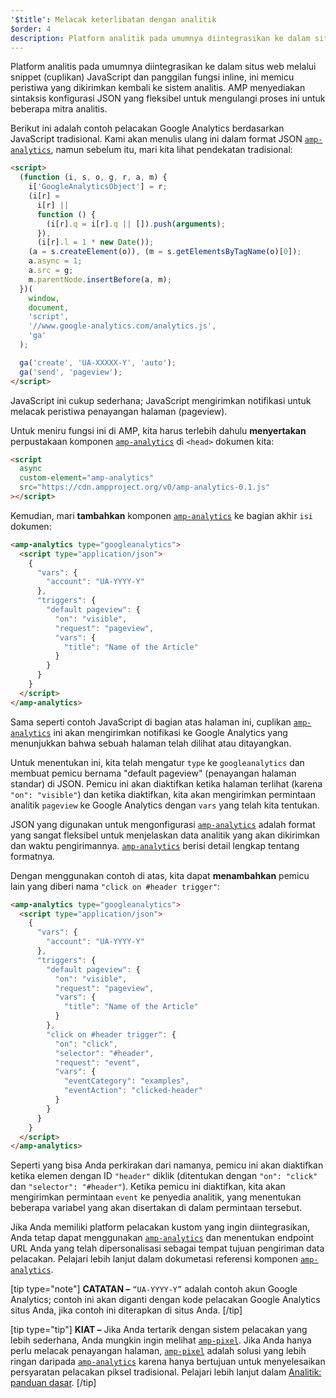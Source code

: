 ```yaml
---
'$title': Melacak keterlibatan dengan analitik
$order: 4
description: Platform analitik pada umumnya diintegrasikan ke dalam situs web melalui panggilan fungsi dan snippet JavaScript inline, ini memicu peristiwa yang dikirimkan kembali ke sistem analitik.
---
```


Platform analitis pada umumnya diintegrasikan ke dalam situs web melalui snippet (cuplikan) JavaScript dan panggilan fungsi inline, ini memicu peristiwa yang dikirimkan kembali ke sistem analitis. AMP menyediakan sintaksis konfigurasi JSON yang fleksibel untuk mengulangi proses ini untuk beberapa mitra analitis.

Berikut ini adalah contoh pelacakan Google Analytics berdasarkan JavaScript tradisional. Kami akan menulis ulang ini dalam format JSON [`amp-analytics`](../../../../documentation/components/reference/amp-analytics.md), namun sebelum itu, mari kita lihat pendekatan tradisional:

```html
<script>
  (function (i, s, o, g, r, a, m) {
    i['GoogleAnalyticsObject'] = r;
    (i[r] =
      i[r] ||
      function () {
        (i[r].q = i[r].q || []).push(arguments);
      }),
      (i[r].l = 1 * new Date());
    (a = s.createElement(o)), (m = s.getElementsByTagName(o)[0]);
    a.async = 1;
    a.src = g;
    m.parentNode.insertBefore(a, m);
  })(
    window,
    document,
    'script',
    '//www.google-analytics.com/analytics.js',
    'ga'
  );

  ga('create', 'UA-XXXXX-Y', 'auto');
  ga('send', 'pageview');
</script>
```

JavaScript ini cukup sederhana; JavaScript mengirimkan notifikasi untuk melacak peristiwa penayangan halaman (pageview).

Untuk meniru fungsi ini di AMP, kita harus terlebih dahulu **menyertakan** perpustakaan komponen [`amp-analytics`](../../../../documentation/components/reference/amp-analytics.md) di `<head>` dokumen kita:

```html
<script
  async
  custom-element="amp-analytics"
  src="https://cdn.ampproject.org/v0/amp-analytics-0.1.js"
></script>
```

Kemudian, mari **tambahkan** komponen [`amp-analytics`](../../../../documentation/components/reference/amp-analytics.md) ke bagian akhir `isi` dokumen:

```html
<amp-analytics type="googleanalytics">
  <script type="application/json">
    {
      "vars": {
        "account": "UA-YYYY-Y"
      },
      "triggers": {
        "default pageview": {
          "on": "visible",
          "request": "pageview",
          "vars": {
            "title": "Name of the Article"
          }
        }
      }
    }
  </script>
</amp-analytics>
```

Sama seperti contoh JavaScript di bagian atas halaman ini, cuplikan [`amp-analytics`](../../../../documentation/components/reference/amp-analytics.md) ini akan mengirimkan notifikasi ke Google Analytics yang menunjukkan bahwa sebuah halaman telah dilihat atau ditayangkan.

Untuk menentukan ini, kita telah mengatur `type` ke `googleanalytics` dan membuat pemicu bernama "default pageview" (penayangan halaman standar) di JSON. Pemicu ini akan diaktifkan ketika halaman terlihat (karena `"on": "visible"`) dan ketika diaktifkan, kita akan mengirimkan permintaan analitik `pageview` ke Google Analytics dengan `vars` yang telah kita tentukan.

JSON yang digunakan untuk mengonfigurasi [`amp-analytics`](../../../../documentation/components/reference/amp-analytics.md) adalah format yang sangat fleksibel untuk menjelaskan data analitik yang akan dikirimkan dan waktu pengirimannya. [`amp-analytics`](../../../../documentation/components/reference/amp-analytics.md) berisi detail lengkap tentang formatnya.

Dengan menggunakan contoh di atas, kita dapat **menambahkan** pemicu lain yang diberi nama `"click on #header trigger"`:

```html
<amp-analytics type="googleanalytics">
  <script type="application/json">
    {
      "vars": {
        "account": "UA-YYYY-Y"
      },
      "triggers": {
        "default pageview": {
          "on": "visible",
          "request": "pageview",
          "vars": {
            "title": "Name of the Article"
          }
        },
        "click on #header trigger": {
          "on": "click",
          "selector": "#header",
          "request": "event",
          "vars": {
            "eventCategory": "examples",
            "eventAction": "clicked-header"
          }
        }
      }
    }
  </script>
</amp-analytics>
```

Seperti yang bisa Anda perkirakan dari namanya, pemicu ini akan diaktifkan ketika elemen dengan ID `"header"` diklik (ditentukan dengan `"on": "click"` dan `"selector": "#header"`). Ketika pemicu ini diaktifkan, kita akan mengirimkan permintaan `event` ke penyedia analitik, yang menentukan beberapa variabel yang akan disertakan di dalam permintaan tersebut.

Jika Anda memiliki platform pelacakan kustom yang ingin diintegrasikan, Anda tetap dapat menggunakan [`amp-analytics`](../../../../documentation/components/reference/amp-analytics.md) dan menentukan endpoint URL Anda yang telah dipersonalisasi sebagai tempat tujuan pengiriman data pelacakan. Pelajari lebih lanjut dalam dokumetasi referensi komponen [`amp-analytics`](../../../../documentation/components/reference/amp-analytics.md).

[tip type="note"] <strong>CATATAN –</strong> <code>“UA-YYYY-Y”</code> adalah contoh akun Google Analytics; contoh ini akan diganti dengan kode pelacakan Google Analytics situs Anda, jika contoh ini diterapkan di situs Anda. [/tip]

[tip type="tip"] **KIAT –** Jika Anda tertarik dengan sistem pelacakan yang lebih sederhana, Anda mungkin ingin melihat [`amp-pixel`](../../../../documentation/components/reference/amp-pixel.md). Jika Anda hanya perlu melacak penayangan halaman, [`amp-pixel`](../../../../documentation/components/reference/amp-pixel.md) adalah solusi yang lebih ringan daripada [`amp-analytics`](../../../../documentation/components/reference/amp-analytics.md) karena hanya bertujuan untuk menyelesaikan persyaratan pelacakan piksel tradisional. Pelajari lebih lanjut dalam [Analitik: panduan dasar](../../../../documentation/guides-and-tutorials/optimize-measure/configure-analytics/analytics_basics.md). [/tip]
